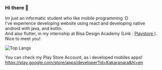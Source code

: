 ### Hi there 👋

Im just an informatic student who like mobile programming :D <br>
I've experience developing website using react and developing native android with java, and kotlin. <br>
And also flutter, in my internship at Bisa Design Academy (Link : <a href="https://play.google.com/store/apps/details?id=bisa.ai.bisa_design_mobile&hl=id-ID"> Playstore </a>). <br> 
Nice to meet you!


![Top Langs](https://github-readme-stats.vercel.app/api/top-langs/?username=kakaranara&hide=TeX&layout=compact)

You can check my Play Store Account, as i developed mobiles apps! 
https://play.google.com/store/apps/developer?id=Kakaranara&hl=en
